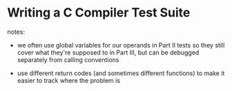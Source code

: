 # Writing a C Compiler Test Suite

notes:

- we often use global variables for our operands in Part II tests so they still cover what they're supposed to in Part III, but can be debugged separately from calling conventions

- use different return codes (and sometimes different functions) to make it easier to track where the problem is